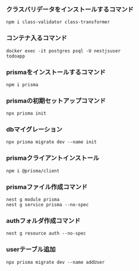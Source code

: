 ### クラスバリデータをインストールするコマンド

```
npm i class-validator class-transformer
```

### コンテナ入るコマンド

```
docker exec -it postgres psql -U nestjsuser
todoapp
```

### prismaをインストールするコマンド

```
npm i prisma
```

### prismaの初期セットアップコマンド

```
npx prisma init
```

### dbマイグレーション

```
npx prisma migrate dev --name init
```

### prismaクライアントインストール

```
npm i @prisma/client
```

### prismaファイル作成コマンド

```
nest g module prisma
nest g service prisma --no-spec
```

### authフォルダ作成コマンド

```
nest g resource auth --no-spec
```

### userテーブル追加

```
npx prisma migrate dev --name addUser
```
